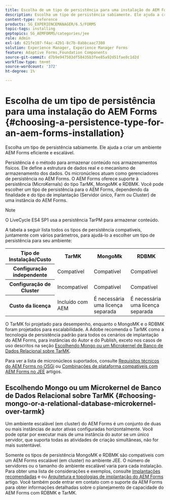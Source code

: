 ```yaml
---
title: Escolha de um tipo de persistência para uma instalação do AEM Forms
description: Escolha um tipo de persistência sabiamente. Ele ajuda a criar um ambiente AEM Forms eficiente e escalável.
content-type: reference
products: SG_EXPERIENCEMANAGER/6.5/FORMS
topic-tags: installing
geptopics: SG_AEMFORMS/categories/jee
role: Admin
exl-id: 621fe107-f4ac-42b1-8c7b-8abbcaac7380
solution: Experience Manager, Experience Manager Forms
feature: Adaptive Forms,Foundation Components
source-git-commit: d7b9e947503df58435b3fee85a92d51fae8c1d2d
workflow-type: tm+mt
source-wordcount: '372'
ht-degree: 1%

---
```


# Escolha de um tipo de persistência para uma instalação do AEM Forms {#choosing-a-persistence-type-for-an-aem-forms-installation}

Escolha um tipo de persistência sabiamente. Ele ajuda a criar um ambiente AEM Forms eficiente e escalável.

Persistência é o método para armazenar conteúdo nos armazenamentos físicos. Ele define a estrutura de dados real e o mecanismo de armazenamento dos dados. Os micronúcleos atuam como gerenciadores de persistência no AEM Forms. O AEM Forms oferece suporte à persistência (MicroKernals) do tipo TarMK, MongoMK e RDBMK. Você pode escolher um tipo de persistência para o AEM Forms, dependendo da finalidade e do tipo de implantação (Servidor único, Farm ou Cluster) de uma instância do AEM Forms.

>[!NOTE]
>
>O LiveCycle ES4 SP1 usa a persistência TarPM para armazenar conteúdo.

A tabela a seguir lista todos os tipos de persistência compatíveis, juntamente com vários parâmetros, para ajudá-lo a escolher um tipo de persistência para seu ambiente:

<table>
 <tbody>
  <tr>
   <th><strong>Tipo de Instalação/Custo</strong></th>
   <th><strong>TarMK</strong></th>
   <th><strong>MongoMk</strong></th>
   <th><strong>RDBMK</strong></th>
  </tr>
  <tr>
   <th><strong>Configuração independente</strong></th>
   <td>Compatível<br /> </td>
   <td>Compatível</td>
   <td>Compatível</td>
  </tr>
  <tr>
   <th><strong>Configuração de Cluster</strong></th>
   <td>Incompatível</td>
   <td>Compatível</td>
   <td>Compatível</td>
  </tr>
  <tr>
   <th><strong>Custo da licença</strong></th>
   <td>Incluído com AEM </td>
   <td>É necessária uma licença separada</td>
   <td>É necessária uma licença separada</td>
  </tr>
 </tbody>
</table>

O TarMK foi projetado para desempenho, enquanto o MongoMK e o RDBMK foram projetados para escalabilidade. A Adobe recomenda o TarMK como a tecnologia de persistência padrão para todos os cenários de implantação do AEM Forms, para instâncias do Autor e do Publish, exceto nos casos de uso descritos na seção [Escolhendo Mongo ou um Microkernel de Banco de Dados Relacional sobre TarMK](#p-choosing-mongo-or-a-relational-database-microkernel-over-tarmk-p).

Para ver a lista de micronúcleos suportados, consulte [Requisitos técnicos do AEM Forms no OSGi](/help/sites-deploying/technical-requirements.md) ou [Combinações de plataforma compatíveis com AEM Forms no JEE](/help/forms/using/aem-forms-jee-supported-platforms.md) artigos.

## Escolhendo Mongo ou um Microkernel de Banco de Dados Relacional sobre TarMK {#choosing-mongo-or-a-relational-database-microkernel-over-tarmk}

Um ambiente escalável (em cluster) do AEM Forms é um conjunto de duas ou mais instâncias de autor ativas configuradas horizontalmente. Você pode optar por executar mais de uma instância do autor se um único servidor, que suporta todas as atividades de criação simultâneas, não for mais sustentável.

Somente os tipos de persistência MongoMK e RDBMK são compatíveis com um AEM Forms escalável (em cluster) no ambiente JEE. O número de servidores ou o tamanho do ambiente escalável varia para cada instalação. Para obter uma lista de considerações e exemplos, consulte [Implantações recomendadas](/help/sites-deploying/recommended-deploys.md) e ou [Arquitetura e topologias de implantação do AEM Forms](/help/forms/using/aem-forms-architecture-deployment.md) artigo. Você também pode entrar em contato com o suporte da AEM Forms para obter informações detalhadas sobre o planejamento de capacidade do AEM Forms com RDBMK e TarMK.
